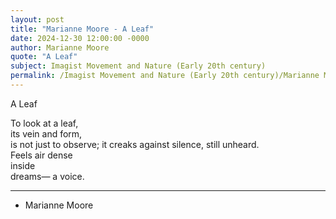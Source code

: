 ```yaml
---
layout: post
title: "Marianne Moore - A Leaf"
date: 2024-12-30 12:00:00 -0000
author: Marianne Moore
quote: "A Leaf"
subject: Imagist Movement and Nature (Early 20th century)
permalink: /Imagist Movement and Nature (Early 20th century)/Marianne Moore/Marianne Moore - A Leaf
---
```


A Leaf

To look at a leaf,  
    its vein and form,  
       is not just to observe;
    it creaks against silence, 
    still unheard.  
Feels air dense  
inside  
    dreams— 
        a voice.

---

- Marianne Moore
